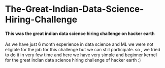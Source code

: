 # The-Great-Indian-Data-Science-Hiring-Challenge
#### This was the great indian data science hiring challenge on hacker earth 

As we have just 6 month experience in data science and ML we were not eligible for the job for this challenge but we can still participate. so , we tried to do it in very few time and here we have very simple and beginner kernel for the great indian data science hiring challenge of hacker earth :)
